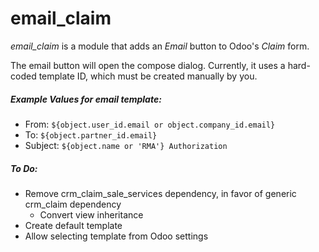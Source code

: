 # email_claim

_email_claim_ is a module that adds an _Email_ button to Odoo's _Claim_ form. 

The email button will open the compose dialog. Currently, it uses a hard-coded template ID, which must be created manually by you. 

##### Example Values for email template:

- From: ```${object.user_id.email or object.company_id.email}```
- To: ```${object.partner_id.email}```
- Subject: ```${object.name or 'RMA'} Authorization```

##### To Do:

- Remove crm_claim_sale_services dependency, in favor of generic crm_claim dependency
  - Convert view inheritance
- Create default template
- Allow selecting template from Odoo settings
